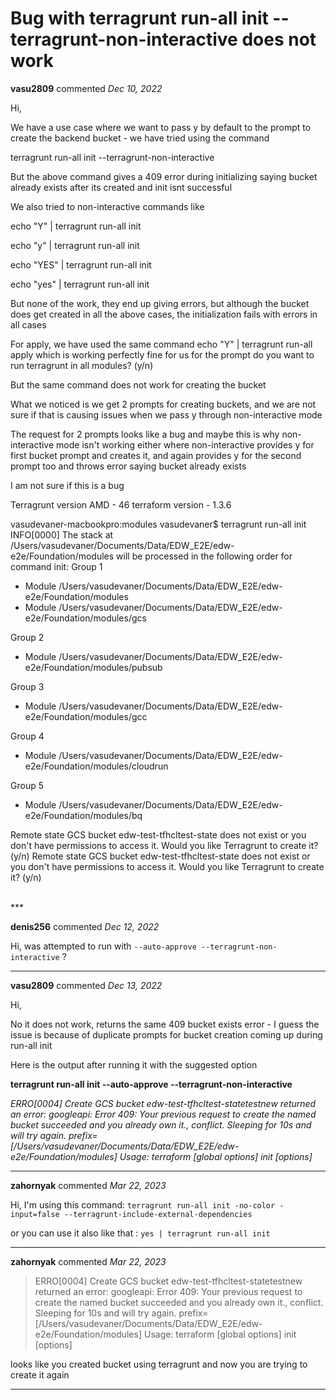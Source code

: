 # Bug with terragrunt run-all init --terragrunt-non-interactive does not work

**vasu2809** commented *Dec 10, 2022*

Hi,

We have a use case where we want to pass y by default to the prompt to create the backend bucket - we have tried using the command 

terragrunt run-all init --terragrunt-non-interactive

But the above command gives a 409 error during initializing saying bucket already exists after its created and init isnt successful

We also tried to non-interactive commands like 

echo "Y" | terragrunt run-all init

echo "y" | terragrunt run-all init

echo "YES" | terragrunt run-all init

echo "yes" | terragrunt run-all init

But none of the work, they end up giving errors, but although the bucket does get created in all the above cases, the initialization fails with errors in all cases

For apply, we have used the same command echo "Y" | terragrunt run-all apply which is working perfectly fine for us for the prompt do you want to run terragrunt in all modules? (y/n)

But the same command does not work for creating the bucket

What we noticed is we get 2 prompts for creating buckets, and we are not sure if that is causing issues when we pass y through non-interactive mode

The request for 2 prompts looks like a bug and maybe this is why non-interactive mode isn't working either where non-interactive provides y for first bucket prompt and creates it, and again provides y for the second prompt too and throws error saying bucket already exists

I am not sure if this is a bug

Terragrunt version AMD - 46
terraform version - 1.3.6


vasudevaner-macbookpro:modules vasudevaner$ terragrunt run-all init
INFO[0000] The stack at /Users/vasudevaner/Documents/Data/EDW_E2E/edw-e2e/Foundation/modules will be processed in the following order for command init:
Group 1
- Module /Users/vasudevaner/Documents/Data/EDW_E2E/edw-e2e/Foundation/modules
- Module /Users/vasudevaner/Documents/Data/EDW_E2E/edw-e2e/Foundation/modules/gcs

Group 2
- Module /Users/vasudevaner/Documents/Data/EDW_E2E/edw-e2e/Foundation/modules/pubsub

Group 3
- Module /Users/vasudevaner/Documents/Data/EDW_E2E/edw-e2e/Foundation/modules/gcc

Group 4
- Module /Users/vasudevaner/Documents/Data/EDW_E2E/edw-e2e/Foundation/modules/cloudrun

Group 5
- Module /Users/vasudevaner/Documents/Data/EDW_E2E/edw-e2e/Foundation/modules/bq
 
Remote state GCS bucket edw-test-tfhcltest-state does not exist or you don't have permissions to access it. Would you like Terragrunt to create it? (y/n) Remote state GCS bucket edw-test-tfhcltest-state does not exist or you don't have permissions to access it. Would you like Terragrunt to create it? (y/n)

 
<br />
***


**denis256** commented *Dec 12, 2022*

Hi,
was attempted to run with `--auto-approve --terragrunt-non-interactive` ?
***

**vasu2809** commented *Dec 13, 2022*

Hi,

No it does not work, returns the same 409 bucket exists error - I guess the issue is because of duplicate prompts for bucket creation coming up during run-all init

Here is the output after running it with the suggested option


**terragrunt run-all init --auto-approve --terragrunt-non-interactive**

_ERRO[0004] Create GCS bucket edw-test-tfhcltest-statetestnew returned an error: googleapi: Error 409: Your previous request to create the named bucket succeeded and you already own it., conflict. Sleeping for 10s and will try again.  prefix=[/Users/vasudevaner/Documents/Data/EDW_E2E/edw-e2e/Foundation/modules] 
Usage: terraform [global options] init [options]_



***

**zahornyak** commented *Mar 22, 2023*

Hi, I'm using this command:
`terragrunt run-all init -no-color -input=false --terragrunt-include-external-dependencies`

or you can use it also like that : 
`yes | terragrunt run-all init`
***

**zahornyak** commented *Mar 22, 2023*

> ERRO[0004] Create GCS bucket edw-test-tfhcltest-statetestnew returned an error: googleapi: Error 409: Your previous request to create the named bucket succeeded and you already own it., conflict. Sleeping for 10s and will try again. prefix=[/Users/vasudevaner/Documents/Data/EDW_E2E/edw-e2e/Foundation/modules]
Usage: terraform [global options] init [options] 



looks like you created bucket using terragrunt and now you are trying to create it again
***

